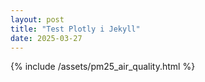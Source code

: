 ```yaml
---
layout: post 
title: "Test Plotly i Jekyll"
date: 2025-03-27
---
```


{% include /assets/pm25_air_quality.html %}
<script src="https://cdn.plot.ly/plotly-latest.min.js"></script>
<script src="/assets/js/my-plot.js"></script>
<!--
<iframe src="/assets/pm25_air_quality.html" width="100%" height="800" style="border:none;"></iframe>
-->
